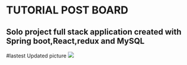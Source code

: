 # TUTORIAL POST BOARD

## Solo project full stack application created with Spring boot,React,redux and MySQL

#lastest Updated picture
![]("tutorialsPic.png")

